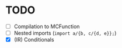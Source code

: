 # TODO

- [ ] Compilation to MCFunction
- [ ] Nested imports (`import a/{b, c/{d, e}};`)
- [x] (IR) Conditionals
